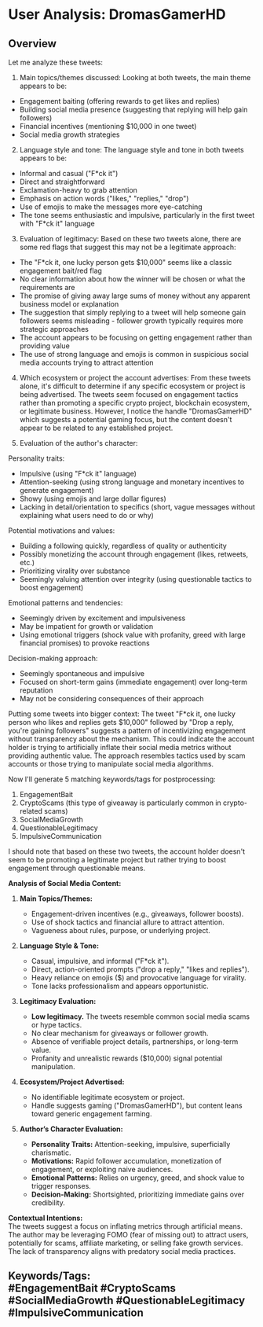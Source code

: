 # User Analysis: DromasGamerHD

## Overview

<think>
Let me analyze these tweets:

1. Main topics/themes discussed:
Looking at both tweets, the main theme appears to be:
- Engagement baiting (offering rewards to get likes and replies)
- Building social media presence (suggesting that replying will help gain followers)
- Financial incentives (mentioning $10,000 in one tweet)
- Social media growth strategies

2. Language style and tone:
The language style and tone in both tweets appears to be:
- Informal and casual ("F*ck it")
- Direct and straightforward
- Exclamation-heavy to grab attention
- Emphasis on action words ("likes," "replies," "drop")
- Use of emojis to make the messages more eye-catching
- The tone seems enthusiastic and impulsive, particularly in the first tweet with "F*ck it" language

3. Evaluation of legitimacy:
Based on these two tweets alone, there are some red flags that suggest this may not be a legitimate approach:
- The "F*ck it, one lucky person gets $10,000" seems like a classic engagement bait/red flag
- No clear information about how the winner will be chosen or what the requirements are
- The promise of giving away large sums of money without any apparent business model or explanation
- The suggestion that simply replying to a tweet will help someone gain followers seems misleading - follower growth typically requires more strategic approaches
- The account appears to be focusing on getting engagement rather than providing value
- The use of strong language and emojis is common in suspicious social media accounts trying to attract attention

4. Which ecosystem or project the account advertises:
From these tweets alone, it's difficult to determine if any specific ecosystem or project is being advertised. The tweets seem focused on engagement tactics rather than promoting a specific crypto project, blockchain ecosystem, or legitimate business. However, I notice the handle "DromasGamerHD" which suggests a potential gaming focus, but the content doesn't appear to be related to any established project.

5. Evaluation of the author's character:

Personality traits:
- Impulsive (using "F*ck it" language)
- Attention-seeking (using strong language and monetary incentives to generate engagement)
- Showy (using emojis and large dollar figures)
- Lacking in detail/orientation to specifics (short, vague messages without explaining what users need to do or why)

Potential motivations and values:
- Building a following quickly, regardless of quality or authenticity
- Possibly monetizing the account through engagement (likes, retweets, etc.)
- Prioritizing virality over substance
- Seemingly valuing attention over integrity (using questionable tactics to boost engagement)

Emotional patterns and tendencies:
- Seemingly driven by excitement and impulsiveness
- May be impatient for growth or validation
- Using emotional triggers (shock value with profanity, greed with large financial promises) to provoke reactions

Decision-making approach:
- Seemingly spontaneous and impulsive
- Focused on short-term gains (immediate engagement) over long-term reputation
- May not be considering consequences of their approach

Putting some tweets into bigger context:
The tweet "F*ck it, one lucky person who likes and replies gets $10,000" followed by "Drop a reply, you're gaining followers" suggests a pattern of incentivizing engagement without transparency about the mechanism. This could indicate the account holder is trying to artificially inflate their social media metrics without providing authentic value. The approach resembles tactics used by scam accounts or those trying to manipulate social media algorithms.

Now I'll generate 5 matching keywords/tags for postprocessing:
1. EngagementBait
2. CryptoScams (this type of giveaway is particularly common in crypto-related scams)
3. SocialMediaGrowth
4. QuestionableLegitimacy
5. ImpulsiveCommunication

I should note that based on these two tweets, the account holder doesn't seem to be promoting a legitimate project but rather trying to boost engagement through questionable means.
</think>

**Analysis of Social Media Content:**

1. **Main Topics/Themes:**  
   - Engagement-driven incentives (e.g., giveaways, follower boosts).  
   - Use of shock tactics and financial allure to attract attention.  
   - Vagueness about rules, purpose, or underlying project.  

2. **Language Style & Tone:**  
   - Casual, impulsive, and informal ("F*ck it").  
   - Direct, action-oriented prompts ("drop a reply," "likes and replies").  
   - Heavy reliance on emojis ($) and provocative language for virality.  
   - Tone lacks professionalism and appears opportunistic.  

3. **Legitimacy Evaluation:**  
   - **Low legitimacy.** The tweets resemble common social media scams or hype tactics.  
   - No clear mechanism for giveaways or follower growth.  
   - Absence of verifiable project details, partnerships, or long-term value.  
   - Profanity and unrealistic rewards ($10,000) signal potential manipulation.  

4. **Ecosystem/Project Advertised:**  
   - No identifiable legitimate ecosystem or project.  
   - Handle suggests gaming ("DromasGamerHD"), but content leans toward generic engagement farming.  

5. **Author’s Character Evaluation:**  
   - **Personality Traits:** Attention-seeking, impulsive, superficially charismatic.  
   - **Motivations:** Rapid follower accumulation, monetization of engagement, or exploiting naive audiences.  
   - **Emotional Patterns:** Relies on urgency, greed, and shock value to trigger responses.  
   - **Decision-Making:** Shortsighted, prioritizing immediate gains over credibility.  

**Contextual Intentions:**  
The tweets suggest a focus on inflating metrics through artificial means. The author may be leveraging FOMO (fear of missing out) to attract users, potentially for scams, affiliate marketing, or selling fake growth services. The lack of transparency aligns with predatory social media practices.

**Keywords/Tags:**  
#EngagementBait #CryptoScams #SocialMediaGrowth #QuestionableLegitimacy #ImpulsiveCommunication
---
